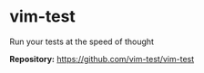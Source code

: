 # vim-test

Run your tests at the speed of thought

**Repository:** <https://github.com/vim-test/vim-test>

<!-- vim: set ft=markdown: -->